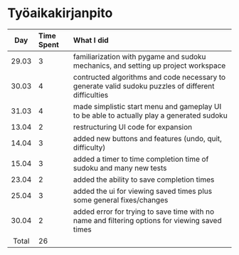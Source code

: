 # Työaikakirjanpito

| Day | Time Spent | What I did  |
| :----:|:-----| :-----|
| 29.03 | 3 | familiarization with pygame and sudoku mechanics, and setting up project workspace |
| 30.03 | 4 | contructed algorithms and code necessary to generate valid sudoku puzzles of different difficulties |
| 31.03 | 4 | made simplistic start menu and gameplay UI to be able to actually play a generated sudoku |
| 13.04 | 2 | restructuring UI code for expansion |
| 14.04 | 3 | added new buttons and features (undo, quit, difficulty) |
| 15.04 | 3 | added a timer to time completion time of sudoku and many new tests |
| 23.04 | 2 | added the ability to save completion times |
| 25.04 | 3 | added the ui for viewing saved times plus some general fixes/changes |
| 30.04 | 2 | added error for trying to save time with no name and filtering options for viewing saved times |
| Total | 26 |  | 

